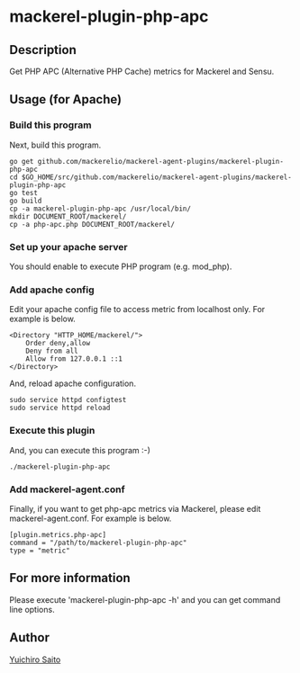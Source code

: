 mackerel-plugin-php-apc
====

## Description

Get PHP APC (Alternative PHP Cache) metrics for Mackerel and Sensu.

## Usage (for Apache)

### Build this program

Next, build this program.

```
go get github.com/mackerelio/mackerel-agent-plugins/mackerel-plugin-php-apc
cd $GO_HOME/src/github.com/mackerelio/mackerel-agent-plugins/mackerel-plugin-php-apc
go test
go build
cp -a mackerel-plugin-php-apc /usr/local/bin/
mkdir DOCUMENT_ROOT/mackerel/
cp -a php-apc.php DOCUMENT_ROOT/mackerel/
```

### Set up your apache server

You should enable to execute PHP program (e.g. mod_php).

### Add apache config

Edit your apache config file to access metric from localhost only. For example is below.

```
<Directory "HTTP_HOME/mackerel/">
    Order deny,allow
    Deny from all
    Allow from 127.0.0.1 ::1
</Directory>
```
 
And, reload apache configuration.

```
sudo service httpd configtest
sudo service httpd reload
```

### Execute this plugin

And, you can execute this program :-)

```
./mackerel-plugin-php-apc
```

### Add mackerel-agent.conf

Finally, if you want to get php-apc metrics via Mackerel, please edit mackerel-agent.conf. For example is below.

```
[plugin.metrics.php-apc]
command = "/path/to/mackerel-plugin-php-apc"
type = "metric"
```

## For more information

Please execute 'mackerel-plugin-php-apc -h' and you can get command line options.

## Author

[Yuichiro Saito](https://github.com/koemu)
